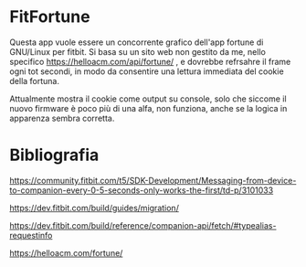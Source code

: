 # FitFortune

Questa app vuole essere un concorrente grafico dell'app fortune di GNU/Linux per fitbit.
Si basa su un sito web non gestito da me, nello specifico https://helloacm.com/api/fortune/ , e dovrebbe refrsahre il frame ogni tot secondi, in modo da consentire una lettura immediata del cookie della fortuna.

Attualmente mostra il cookie come output su console, solo che siccome il nuovo firmware è poco più di una alfa, non funziona, anche se la logica in apparenza sembra corretta.

# Bibliografia
https://community.fitbit.com/t5/SDK-Development/Messaging-from-device-to-companion-every-0-5-seconds-only-works-the-first/td-p/3101033

https://dev.fitbit.com/build/guides/migration/

https://dev.fitbit.com/build/reference/companion-api/fetch/#typealias-requestinfo

https://helloacm.com/fortune/
